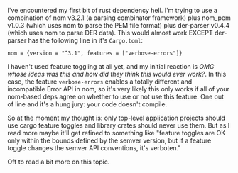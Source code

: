 I've encountered my first bit of rust dependency hell. I'm trying to use a combination of nom v3.2.1 (a parsing combinator framework) plus nom_pem v1.0.3 (which uses nom to parse the PEM file format) plus der-parser v0.4.4 (which uses nom to parse DER data). This would almost work EXCEPT der-parser has the following line in it's `Cargo.toml`:

`nom = {version = "^3.1", features = ["verbose-errors"]}`

I haven't used feature toggling at all yet, and my initial reaction is *OMG whose ideas was this and how did they think this would ever work?*. In this case, the feature `verbose-errors` enables a totally different and incompatible Error API in nom, so it's very likely this only works if all of your nom-based deps agree on whether to use or not use this feature. One out of line and it's a hung jury: your code doesn't compile.

So at the moment my thought is: only top-level application projects should use cargo feature toggles and library crates should never use them. But as I read more maybe it'll get refined to something like "feature toggles are OK only within the bounds defined by the semver version, but if a feature toggle changes the semver API conventions, it's verboten."

Off to read a bit more on this topic.
